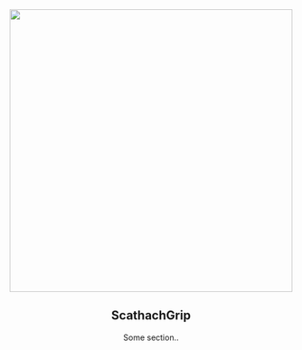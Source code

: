 <div align="center">
    <img src="https://cdn.discordapp.com/attachments/952117487166705747/1024758949506985994/5.png" width="500">
    <h2>ScathachGrip</h2>
    <p>Some section..</p>
</div>
